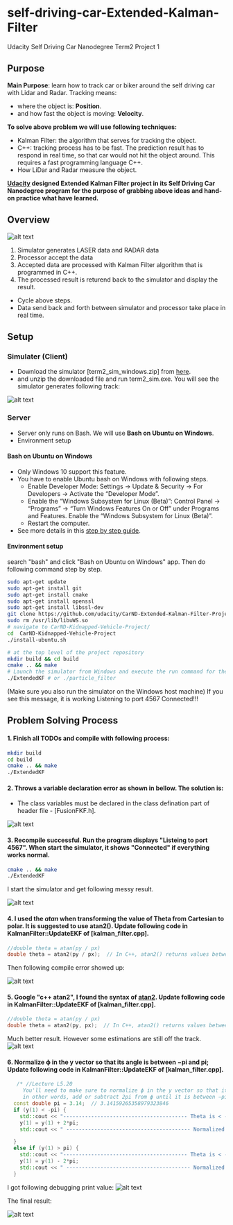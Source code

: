 # self-driving-car-Extended-Kalman-Filter
Udacity Self Driving Car Nanodegree Term2 Project 1
## Purpose
**Main Purpose**: learn how to track car or biker around the self driving car with Lidar and Radar. Tracking means:
* where the object is: **Position**.
* and how fast the object is moving: **Velocity**.

**To solve above problem we will use following techniques:**
* Kalman Filter: the algorithm that serves for tracking the object.
* C++: tracking process has to be fast. The prediction result has to respond in real time, so that car would not hit the object around. This requires a fast programming language C++.
* How LiDar and Radar measure the object. 

**[Udacity](www.udacity.com) designed Extended Kalman Filter project in its Self Driving Car Nanodegree program for the purpose of grabbing above ideas and hand-on practice what have learned.**



[//]: # (Image References)
[error1]: ./assets/debug_error1.PNG
[error2]: ./assets/debug_error2.PNG
[theta_normalize]: ./assets/debug_normalize.PNG
[simulater]: ./assets/simulater.PNG
[test1]: ./assets/test1.PNG
[test2]: ./assets/test2.PNG
[test3]: ./assets/test3.PNG
[overview]: ./assets/overview.PNG

## Overview
![alt text][overview]

1. Simulator generates LASER data and RADAR data
2. Processor accept the data 
3. Accepted data are processed with Kalman Filter algorithm that is programmed in C++.
4. The processed result is returend back to the simulator and display the result.

* Cycle above steps.
* Data send back and forth between simulator and processor take place in real time. 

## Setup
### Simulater (Client)
* Download the simulator [term2_sim_windows.zip] from [here](https://github.com/udacity/self-driving-car-sim/releases).
* and unzip the downloaded file and run term2_sim.exe. You will see the simulator generates following track:

![alt text][simulater]

### Server
* Server only runs on Bash. We will use **Bash on Ubuntu on Windows**. 
* Environment setup

#### Bash on Ubuntu on Windows
* Only Windows 10 support this feature.
* You have to enable Ubuntu bash on Windows with following steps.
   * Enable Developer Mode: Settings -> Update & Security -> For Developers -> Activate the “Developer Mode”.
   * Enable the “Windows Subsystem for Linux (Beta)”: Control Panel -> “Programs” -> “Turn Windows Features On or Off” under Programs and Features. Enable the “Windows Subsystem for Linux (Beta)”.
   * Restart the computer.
* See more details in this [step by step guide](https://www.howtogeek.com/249966/how-to-install-and-use-the-linux-bash-shell-on-windows-10/).


#### Environment setup
search "bash" and click "Bash on Ubuntu on Windows" app. Then do following command step by step.
```bash
sudo apt-get update
sudo apt-get install git
sudo apt-get install cmake
sudo apt-get install openssl
sudo apt-get install libssl-dev
git clone https://github.com/udacity/CarND-Extended-Kalman-Filter-Project.git
sudo rm /usr/lib/libuWS.so
# navigate to CarND-Kidnapped-Vehicle-Project/
cd  CarND-Kidnapped-Vehicle-Project
./install-ubuntu.sh

# at the top level of the project repository 
mkdir build && cd build
cmake .. && make
# Launch the simulator from Windows and execute the run command for the project, for example 
./ExtendedKF # or ./particle_filter 
```
(Make sure you also run the simulator on the Windows host machine) If you see this message, it is working Listening to port 4567 Connected!!!

## Problem Solving Process
#### 1. Finish all TODOs and compile with following process:
```bash
mkdir build
cd build
cmake .. && make
./ExtendedKF
```

#### 2. Throws a variable declaration error as shown in bellow. The solution is:
   * The class variables must be declared in the class defination part of header file - [FusionFKF.h].
   
   ![alt text][error1]

#### 3. Recompile successful. Run the program displays "Listeing to port 4567". When start the simulator, it shows "Connected" if everything works normal. 
```bash
cmake .. && make
./ExtendedKF
```
I start the simulator and get following messy result.

  ![alt text][test1]

#### 4. I used the **_atan_** when transforming the value of Theta from Cartesian to polar. It is suggested to **__use atan2()__**. Update following code in KalmanFilter::UpdateEKF of [kalman_filter.cpp].
```c++
//double theta = atan(py / px)
double theta = atan2(py / px);  // In C++, atan2() returns values between -pi and pi
```
Then following compile error showed up:

  ![alt text][error2]

#### 5. Google "c++ atan2", I found the syntax of [atan2](http://www.cplusplus.com/reference/cmath/atan2/). Update following code in KalmanFilter::UpdateEKF of [kalman_filter.cpp].
```c++
//double theta = atan(py / px)
double theta = atan2(py, px);  // In C++, atan2() returns values between -pi and pi
```
Much better result. However some estimations are still off the track.
  ![alt text][test2]

#### 6. Normalize ϕ in the y vector so that its angle is between −pi and pi; Update following code in KalmanFilter::UpdateEKF of [kalman_filter.cpp].
```c++
   /* //Lecture L5.20
     You'll need to make sure to normalize ϕ in the y vector so that its angle is between −pi and pi; 
     in other words, add or subtract 2pi from ϕ until it is between −pi and pi. */
  const double pi = 3.14;  // 3.14159265358979323846
  if (y(1) < -pi) {
    std::cout << "---------------------------------------- Theta is < -3.14.  ϕ = " << y(1);
    y(1) = y(1) + 2*pi;
    std::cout << " ---------------------------------------- Normalized Theta ϕ = " << y(1) << std::endl;

  }
  else if (y(1) > pi) {
    std::cout << "---------------------------------------- Theta is < -3.14.  ϕ = " << y(1);
    y(1) = y(1) - 2*pi;
    std::cout << " ---------------------------------------- Normalized Theta ϕ = " << y(1) << std::endl;
  }
```
I got following debugging print value:
![alt text][theta_normalize]

The final result:

  ![alt text][test3]
 
 
